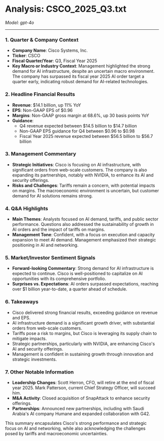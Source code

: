 # Analysis: CSCO_2025_Q3.txt

*Model: gpt-4o*

---

### 1. Quarter & Company Context
- **Company Name**: Cisco Systems, Inc.
- **Ticker**: CSCO
- **Fiscal Quarter/Year**: Q3, Fiscal Year 2025
- **Key Macro or Industry Context**: Management highlighted the strong demand for AI infrastructure, despite an uncertain macro environment. The company has surpassed its fiscal year 2025 AI order target a quarter early, indicating robust demand for AI-related technologies.

### 2. Headline Financial Results
- **Revenue**: $14.1 billion, up 11% YoY
- **EPS**: Non-GAAP EPS of $0.96
- **Margins**: Non-GAAP gross margin at 68.6%, up 30 basis points YoY
- **Guidance**: 
  - Q4 revenue expected between $14.5 billion to $14.7 billion
  - Non-GAAP EPS guidance for Q4 between $0.96 to $0.98
  - Fiscal Year 2025 revenue expected between $56.5 billion to $56.7 billion

### 3. Management Commentary
- **Strategic Initiatives**: Cisco is focusing on AI infrastructure, with significant orders from web-scale customers. The company is also expanding its partnerships, notably with NVIDIA, to enhance its AI and security offerings.
- **Risks and Challenges**: Tariffs remain a concern, with potential impacts on margins. The macroeconomic environment is uncertain, but customer demand for AI solutions remains strong.

### 4. Q&A Highlights
- **Main Themes**: Analysts focused on AI demand, tariffs, and public sector performance. Questions also addressed the sustainability of growth in AI orders and the impact of tariffs on margins.
- **Management Tone**: Confident, with a focus on execution and capacity expansion to meet AI demand. Management emphasized their strategic positioning in AI and networking.

### 5. Market/Investor Sentiment Signals
- **Forward-looking Commentary**: Strong demand for AI infrastructure is expected to continue. Cisco is well-positioned to capitalize on AI opportunities with its comprehensive portfolio.
- **Surprises vs. Expectations**: AI orders surpassed expectations, reaching over $1 billion year-to-date, a quarter ahead of schedule.

### 6. Takeaways
- Cisco delivered strong financial results, exceeding guidance on revenue and EPS.
- AI infrastructure demand is a significant growth driver, with substantial orders from web-scale customers.
- Tariffs pose a risk to margins, but Cisco is leveraging its supply chain to mitigate impacts.
- Strategic partnerships, particularly with NVIDIA, are enhancing Cisco's AI and security offerings.
- Management is confident in sustaining growth through innovation and strategic investments.

### 7. Other Notable Information
- **Leadership Changes**: Scott Herron, CFO, will retire at the end of fiscal year 2025. Mark Patterson, current Chief Strategy Officer, will succeed him.
- **M&A Activity**: Closed acquisition of SnapAttack to enhance security offerings.
- **Partnerships**: Announced new partnerships, including with Saudi Arabia's AI company Humane and expanded collaboration with G42.

This summary encapsulates Cisco's strong performance and strategic focus on AI and networking, while also acknowledging the challenges posed by tariffs and macroeconomic uncertainties.